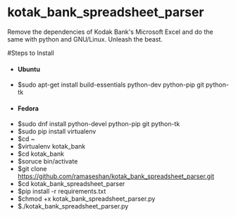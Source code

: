 # kotak_bank_spreadsheet_parser
Remove the dependencies of Kodak Bank's Microsoft Excel and do the same with python and GNU/Linux. Unleash the beast.

#Steps to Install 
* #### Ubuntu
* $sudo apt-get install build-essentials python-dev python-pip git python-tk
* #### Fedora
* $sudo dnf install python-devel python-pip git python-tk
* $sudo pip install virtualenv 
* $cd ~
* $virtualenv kotak_bank
* $cd kotak_bank
* $soruce bin/activate
* $git clone https://github.com/ramaseshan/kotak_bank_spreadsheet_parser.git
* $cd kotak_bank_spreadsheet_parser
* $pip install -r requirements.txt
* $chmod +x kotak_bank_spreadsheet_parser.py
* $./kotak_bank_spreadsheet_parser.py


